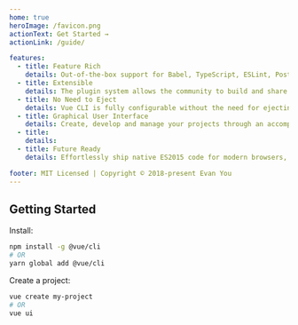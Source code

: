 ```yaml
---
home: true
heroImage: /favicon.png
actionText: Get Started →
actionLink: /guide/

features:
  - title: Feature Rich
    details: Out-of-the-box support for Babel, TypeScript, ESLint, PostCSS, PWA, Unit Testing & End-to-end Testing.
  - title: Extensible
    details: The plugin system allows the community to build and share reusable solutions to common needs.
  - title: No Need to Eject
    details: Vue CLI is fully configurable without the need for ejecting. This allows your project to stay up-to-date for the long run.
  - title: Graphical User Interface
    details: Create, develop and manage your projects through an accompanying graphical user interface.
  - title:
    details:
  - title: Future Ready
    details: Effortlessly ship native ES2015 code for modern browsers, or build your vue components as native web components.

footer: MIT Licensed | Copyright © 2018-present Evan You
---
```


## Getting Started

Install:

```bash
npm install -g @vue/cli
# OR
yarn global add @vue/cli
```

Create a project:

```bash
vue create my-project
# OR
vue ui
```
